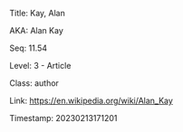 Title:  Kay, Alan

AKA:    Alan Kay

Seq:    11.54

Level:  3 - Article

Class:  author

Link:   https://en.wikipedia.org/wiki/Alan_Kay

Timestamp: 20230213171201
